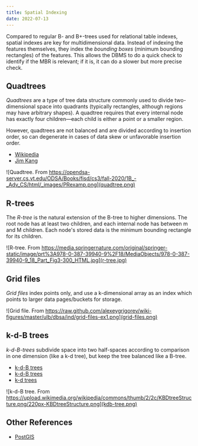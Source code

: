 ```yaml
---
title: Spatial Indexing
date: 2022-07-13
---
```


Compared to regular B- and B+-trees used for relational table indexes, spatial indexes are key for multidimensional data. Instead of indexing the features themselves, they index the _bounding boxes_ (minimum bounding rectangles) of the features. This allows the DBMS to do a quick check to identify if the MBR is relevant; if it is, it can do a slower but more precise check.

## Quadtrees

_Quadtrees_ are a type of tree data structure commonly used to divide two-dimensional space into quadrants (typically rectangles, although regions may have arbitrary shapes). A quadtree requires that every internal node has exactly four children&mdash;each child is either a point or a smaller region.

However, quadtrees are not balanced and are divided according to insertion order, so can degenerate in cases of data skew or unfavorable insertion order.

- [Wikipedia](https://en.wikipedia.org/wiki/Quadtree)
- [Jim Kang](https://jimkang.com/quadtreevis/)

![Quadtree. From https://opendsa-server.cs.vt.edu/ODSA/Books/fisd/cs3/fall-2020/1B_-_Adv_CS/html/_images/PRexamp.png](quadtree.png)

## R-trees

The _R-tree_ is the natural extension of the B-tree to higher dimensions. The root node has at least two children, and each internal node has between m and M children. Each node's stored data is the minimum bounding rectangle for its children.

![R-tree. From https://media.springernature.com/original/springer-static/image/prt%3A978-0-387-39940-9%2F18/MediaObjects/978-0-387-39940-9_18_Part_Fig3-300_HTML.jpg](r-tree.jpg)

## Grid files

_Grid files_ index points only, and use a k-dimensional array as an index which points to larger data pages/buckets for storage.

![Grid file. From https://raw.github.com/alexeygrigorev/wiki-figures/master/ulb/dbsa/ind/grid-files-ex1.png](grid-files.png)

## k-d-B trees

_k-d-B-trees_ subdivide space into two half-spaces according to comparison in one dimension (like a k-d tree), but keep the tree balanced like a B-tree.

- [k-d-B trees](https://en.wikipedia.org/wiki/K-D-B-tree)
- [k-d-B trees](https://xlinux.nist.gov/dads/HTML/kdbtree.html)
- [k-d trees](https://en.wikipedia.org/wiki/K-d_tree)

![k-d-B tree. From https://upload.wikimedia.org/wikipedia/commons/thumb/2/2c/KBDtreeStructure.png/220px-KBDtreeStructure.png](kdb-tree.png)

## Other References

- [PostGIS](https://postgis.net/workshops/postgis-intro/indexing.html#how-spatial-indexes-work)
